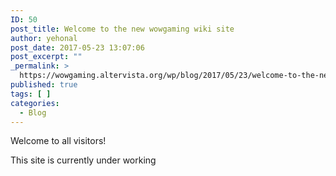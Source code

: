 ```yaml
---
ID: 50
post_title: Welcome to the new wowgaming wiki site
author: yehonal
post_date: 2017-05-23 13:07:06
post_excerpt: ""
_permalink: >
  https://wowgaming.altervista.org/wp/blog/2017/05/23/welcome-to-the-new-wowgaming-wiki-site/
published: true
tags: [ ]
categories:
  - Blog
---
```

Welcome to all visitors!

This site is currently under working